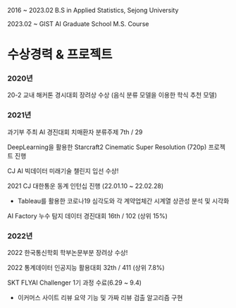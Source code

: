 

<!--
templar137/templar137** is a ✨ _special_ ✨ repository because its `README.md` (this file) appears on your GitHub profile.

Here are some ideas to get you started:

- 🔭 I’m currently working on ...
- 🌱 I’m currently learning ...
- 👯 I’m looking to collaborate on ...
- 🤔 I’m looking for help with ...
- 💬 Ask me about ...
- 📫 How to reach me: ...
- 😄 Pronouns: ...
- ⚡ Fun fact: ...
-->

2016 ~ 2023.02 B.S in Applied Statistics, Sejong University

2023.02 ~ GIST AI Graduate School M.S. Course


# 수상경력 & 프로젝트

### 2020년
20-2 교내 해커톤 경시대회 장려상 수상
(음식 분류 모델을 이용한 학식 추천 모델)

### 2021년
과기부 주최 AI 경진대회 치매환자 분류주제 7th / 29

DeepLearning을 활용한 Starcraft2 Cinematic Super Resolution (720p) 프로젝트 진행

CJ AI 빅데이터 미래기술 챌린지 입선 수상!

2021 CJ 대한통운 동계 인턴십 진행 (22.01.10 ~ 22.02.28)
- Tableau를 활용한 코로나19 심각도와 각 계약업체간 시계열 상관성 분석 및 시각화

AI Factory 누수 탐지 데이터 경진대회 16th / 102 (상위 15%)

### 2022년

2022 한국통신학회 학부논문부분 장려상 수상!

2022 통계데이터 인공지능 활용대회 32th / 411 (상위 7.8%)

SKT FLYAI Challenger 1기 과정 수료(6.29 ~ 9.4)
 - 이커머스 사이트 리뷰 요약 기능 및 가짜 리뷰 검출 알고리즘 구현


